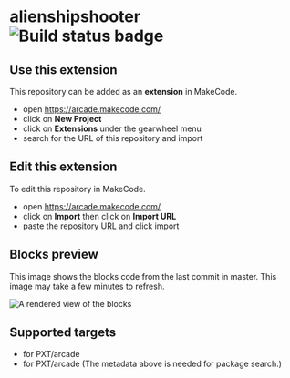 # alienshipshooter ![Build status badge](https://github.com/kampfgeistlp/alienshipshooter/workflows/MakeCode/badge.svg)



## Use this extension

This repository can be added as an **extension** in MakeCode.

* open https://arcade.makecode.com/
* click on **New Project**
* click on **Extensions** under the gearwheel menu
* search for the URL of this repository and import

## Edit this extension

To edit this repository in MakeCode.

* open https://arcade.makecode.com/
* click on **Import** then click on **Import URL**
* paste the repository URL and click import

## Blocks preview

This image shows the blocks code from the last commit in master.
This image may take a few minutes to refresh.

![A rendered view of the blocks](https://github.com/kampfgeistlp/alienshipshooter/raw/master/.makecode/blocks.png)

## Supported targets

* for PXT/arcade
* for PXT/arcade
(The metadata above is needed for package search.)

